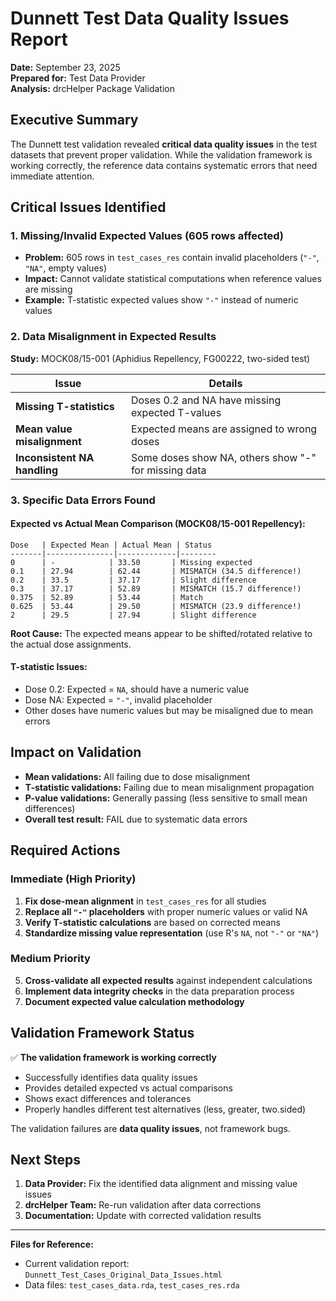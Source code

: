 # Dunnett Test Data Quality Issues Report

**Date:** September 23, 2025  
**Prepared for:** Test Data Provider  
**Analysis:** drcHelper Package Validation

## Executive Summary

The Dunnett test validation revealed **critical data quality issues** in the test datasets that prevent proper validation. While the validation framework is working correctly, the reference data contains systematic errors that need immediate attention.

## Critical Issues Identified

### 1. **Missing/Invalid Expected Values (605 rows affected)**
- **Problem:** 605 rows in `test_cases_res` contain invalid placeholders (`"-"`, `"NA"`, empty values)
- **Impact:** Cannot validate statistical computations when reference values are missing
- **Example:** T-statistic expected values show `"-"` instead of numeric values

### 2. **Data Misalignment in Expected Results**
**Study:** MOCK08/15-001 (Aphidius Repellency, FG00222, two-sided test)

| Issue | Details |
|-------|---------|
| **Missing T-statistics** | Doses 0.2 and NA have missing expected T-values |
| **Mean value misalignment** | Expected means are assigned to wrong doses |
| **Inconsistent NA handling** | Some doses show NA, others show "-" for missing data |

### 3. **Specific Data Errors Found**

#### Expected vs Actual Mean Comparison (MOCK08/15-001 Repellency):
```
Dose   | Expected Mean | Actual Mean | Status
-------|---------------|-------------|--------
0      | -            | 33.50       | Missing expected
0.1    | 27.94        | 62.44       | MISMATCH (34.5 difference!)
0.2    | 33.5         | 37.17       | Slight difference
0.3    | 37.17        | 52.89       | MISMATCH (15.7 difference!)
0.375  | 52.89        | 53.44       | Match
0.625  | 53.44        | 29.50       | MISMATCH (23.9 difference!)
2      | 29.5         | 27.94       | Slight difference
```

**Root Cause:** The expected means appear to be shifted/rotated relative to the actual dose assignments.

#### T-statistic Issues:
- Dose 0.2: Expected = `NA`, should have a numeric value
- Dose NA: Expected = `"-"`, invalid placeholder
- Other doses have numeric values but may be misaligned due to mean errors

## Impact on Validation

- **Mean validations:** All failing due to dose misalignment
- **T-statistic validations:** Failing due to mean misalignment propagation
- **P-value validations:** Generally passing (less sensitive to small mean differences)
- **Overall test result:** FAIL due to systematic data errors

## Required Actions

### Immediate (High Priority)
1. **Fix dose-mean alignment** in `test_cases_res` for all studies
2. **Replace all `"-"` placeholders** with proper numeric values or valid NA
3. **Verify T-statistic calculations** are based on corrected means
4. **Standardize missing value representation** (use R's `NA`, not `"-"` or `"NA"`)

### Medium Priority
5. **Cross-validate all expected results** against independent calculations
6. **Implement data integrity checks** in the data preparation process
7. **Document expected value calculation methodology**

## Validation Framework Status

✅ **The validation framework is working correctly**
- Successfully identifies data quality issues
- Provides detailed expected vs actual comparisons
- Shows exact differences and tolerances
- Properly handles different test alternatives (less, greater, two.sided)

The validation failures are **data quality issues**, not framework bugs.

## Next Steps

1. **Data Provider:** Fix the identified data alignment and missing value issues
2. **drcHelper Team:** Re-run validation after data corrections
3. **Documentation:** Update with corrected validation results

---

**Files for Reference:**
- Current validation report: `Dunnett_Test_Cases_Original_Data_Issues.html`
- Data files: `test_cases_data.rda`, `test_cases_res.rda`